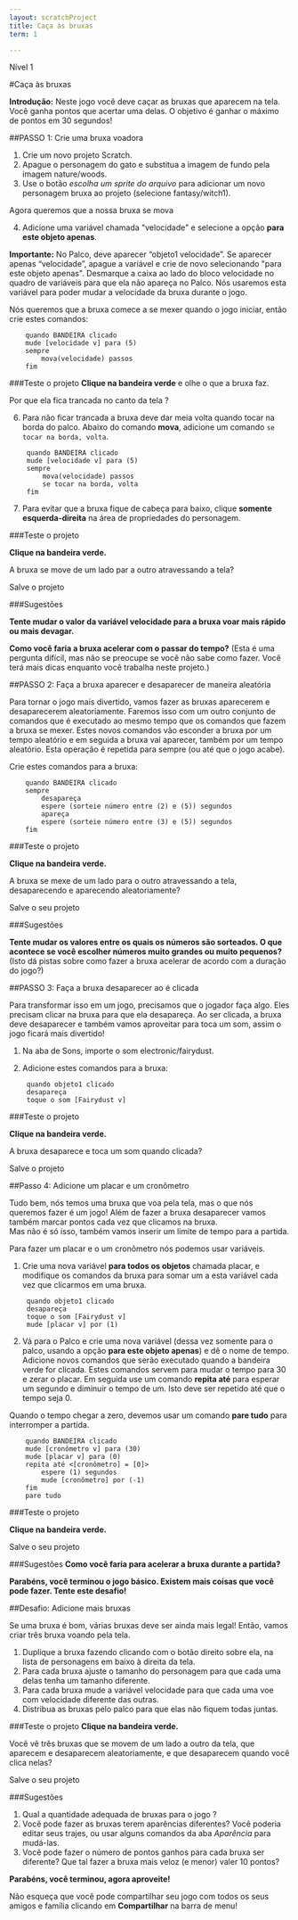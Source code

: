```yaml
---
layout: scratchProject
title: Caça às bruxas
term: 1

---
```

Nível 1

#Caça às bruxas

__Introdução:__
Neste jogo você deve caçar as bruxas que aparecem na tela. Você ganha pontos que acertar uma delas. 
O objetivo é ganhar o máximo de pontos em 30 segundos!

##PASSO 1: Crie uma bruxa voadora

1. Crie um novo projeto Scratch.
2. Apague o personagem do gato e substitua a imagem de fundo pela imagem nature/woods.
3. Use o botão _escolha um sprite do arquivo_ para adicionar um novo personagem bruxa ao projeto (selecione fantasy/witch1). 

Agora queremos que a nossa bruxa se mova

4. Adicione uma variável chamada "velocidade" e selecione a opção __para este objeto apenas__.

__Importante:__ No Palco, deve aparecer “objeto1 velocidade”.
Se aparecer apenas “velocidade”, apague a variável e crie de novo selecionando "para este objeto apenas".
Desmarque a caixa ao lado do bloco velocidade no quadro de variáveis para que ela não apareça no Palco.
Nós usaremos esta variável para poder mudar a velocidade da bruxa durante o jogo.

Nós queremos que a bruxa comece a se mexer quando o jogo iniciar, então crie estes comandos:

		quando BANDEIRA clicado
		mude [velocidade v] para (5)
		sempre
			mova(velocidade) passos
		fim
		
###Teste o projeto
__Clique na bandeira verde__ e olhe o que a bruxa faz. 

Por que ela fica trancada no canto da tela ?

6. Para não ficar trancada a bruxa deve dar meia volta quando tocar na borda do palco. 
Abaixo do comando __mova__, adicione um  comando `se tocar na borda, volta`.

		quando BANDEIRA clicado
		mude [velocidade v] para (5)
		sempre
			mova(velocidade) passos
			se tocar na borda, volta
		fim
		
7. Para evitar que a bruxa fique de cabeça para baixo, clique  __somente esquerda-direita__ na área de propriedades do personagem.

###Teste o projeto

__Clique na bandeira verde.__ 

A bruxa se move de um lado par a outro atravessando a tela?

Salve o projeto

###Sugestões

__Tente mudar o valor da variável velocidade para a bruxa voar mais rápido ou mais devagar.__

__Como você faria a bruxa acelerar com o passar do tempo?__
(Esta é uma pergunta difícil, mas não se preocupe se você não sabe como fazer. Você terá mais dicas enquanto você trabalha neste projeto.)

##PASSO 2: Faça a bruxa aparecer e desaparecer de maneira aleatória

Para tornar o jogo mais divertido, vamos fazer as bruxas aparecerem e desaparecerem aleatoriamente. 
Faremos isso com um outro conjunto de comandos que é executado ao mesmo tempo que os comandos que fazem a bruxa se mexer.
Estes novos comandos vão esconder a bruxa por um tempo aleatório e em seguida a bruxa vai aparecer, também por um tempo aleatório. 
Esta operação é repetida para sempre (ou até que o jogo acabe).

Crie estes comandos para a bruxa:

		quando BANDEIRA clicado
		sempre
			desapareça
			espere (sorteie número entre (2) e (5)) segundos
			apareça
			espere (sorteie número entre (3) e (5)) segundos
		fim

###Teste o projeto

__Clique na bandeira verde.__ 

A bruxa se mexe de um lado para o outro atravessando a tela, desaparecendo e aparecendo aleatoriamente?

Salve o seu projeto

###Sugestões

__Tente mudar os valores entre os quais os números são sorteados. 
O que acontece se você escolher números muito grandes ou muito pequenos?__
(Isto dá pistas sobre como fazer a bruxa acelerar de acordo com a duração do jogo?)

##PASSO 3: Faça a bruxa desaparecer ao é clicada

Para transformar isso em um jogo, precisamos que o jogador faça algo. Eles precisam clicar na bruxa para que ela desapareça. 
Ao ser clicada, a bruxa deve desaparecer e também vamos aproveitar para toca um som, assim o jogo ficará mais divertido!

1. Na aba de Sons, importe o som electronic/fairydust. 
2. Adicione estes comandos para a bruxa:

		quando objeto1 clicado
		desapareça
		toque o som [Fairydust v]
		
###Teste o projeto

__Clique na bandeira verde.__

A bruxa desaparece e toca um som quando clicada?

Salve o projeto

##Passo 4: Adicione um placar e um cronômetro

Tudo bem, nós temos uma bruxa que voa pela tela, mas o que nós queremos fazer é um jogo! 
Além de fazer a bruxa desaparecer vamos também marcar pontos cada vez que clicamos na bruxa.  
Mas não é só isso, também vamos inserir um limite de tempo para a partida. 

Para fazer um placar e o um cronômetro nós podemos usar variáveis.

1. Crie uma nova variável __para todos os objetos__ chamada placar, 
e modifique os comandos da bruxa para somar um a esta variável cada vez que clicarmos em uma bruxa.


		quando objeto1 clicado
		desapareça
		toque o som [Fairydust v]
		mude [placar v] por (1)

	
2. Vá para o Palco e crie uma nova variável (dessa vez somente para o palco, usando a opção __para	este objeto apenas__) e dê o nome de tempo. 
Adicione novos comandos que serão executado quando a bandeira verde for clicada. 
Estes comandos servem para mudar o tempo para 30 e zerar o placar. 
Em seguida use um comando __repita até__ para esperar um segundo e diminuir o tempo de um. Isto deve ser repetido até que o tempo seja 0. 

Quando o tempo chegar a zero, devemos usar um comando __pare tudo__ para interromper a partida.
	
		quando BANDEIRA clicado
		mude [cronômetro v] para (30)
		mude [placar v] para (0)
		repita até <[cronômetro] = [0]>
			espere (1) segundos
			mude [cronômetro] por (-1)
		fim
		pare tudo

###Teste o projeto

__Clique na bandeira verde.__

Salve o seu projeto


###Sugestões
__Como você faria para acelerar a bruxa durante a partida?__


__Parabéns, você terminou o jogo básico. Existem mais coisas que você pode fazer. Tente este desafio!__

##Desafio: Adicione mais bruxas

Se uma bruxa é bom, várias bruxas deve ser ainda mais legal! Então, vamos criar três bruxa voando pela tela.

1. Duplique a bruxa fazendo clicando com o botão direito sobre ela, na lista de personagens em baixo à direita da tela.
2. Para cada bruxa ajuste o tamanho do personagem para que cada uma delas tenha um tamanho diferente.
3. Para cada bruxa mude a variável velocidade para que cada uma voe com velocidade diferente das outras.
4. Distribua as bruxas pelo palco para que elas não fiquem todas juntas.

###Teste o projeto
__Clique na bandeira verde.__

Você vê três bruxas que se movem de um lado a outro da tela, 
que aparecem e desaparecem aleatoriamente, e que desaparecem quando você clica nelas?

Salve o seu projeto


###Sugestões
1. Qual a quantidade adequada de bruxas para o jogo ?
2. Você pode fazer as bruxas terem aparências diferentes? 
Você poderia editar seus trajes, ou usar alguns comandos da aba _Aparência_ para mudá-las.
3. Você pode fazer o número de pontos ganhos para cada bruxa ser diferente? Que tal fazer a bruxa mais veloz (e menor) valer 10 pontos?

__Parabéns, você terminou, agora aproveite!__

Não esqueça que você pode compartilhar seu jogo com todos os seus amigos e família clicando em __Compartilhar__ na barra de menu!
